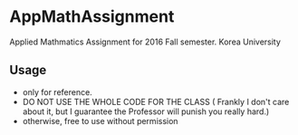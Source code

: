 # AppMathAssignment
Applied Mathmatics Assignment for 2016 Fall semester.
Korea University
## Usage
- only for reference.
- DO NOT USE THE WHOLE CODE FOR THE CLASS ( Frankly I don't care about it, but I guarantee the Professor will punish you really hard.)
- otherwise, free to use without permission
